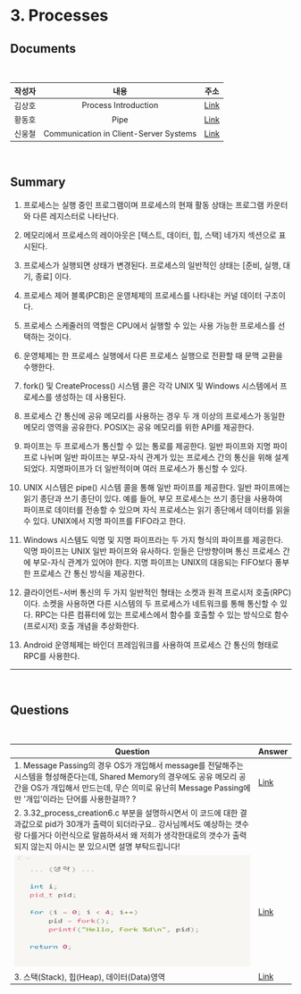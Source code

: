 #  3. Processes

##  Documents

<br>

| 작성자 | 내용 | 주소 |
|:----:|:-----:|:-----:|
| 김상호 | Process Introduction| [Link]()|
| 황동호 | Pipe | [Link](https://www.notion.so/PIPE-b6b78f740ab74cec9abddd483107e5be)|
| 신웅철 | Communication in Client-Server Systems | [Link](https://www.notion.so/Communication-in-Client-Server-Systems-9f3b087c434d4a9e98aa2c4dd8325d89)|
<br>

##  Summary
1. 프로세스는 실행 중인 프로그램이며 프로세스의 현재 활동 상태는 프로그램 카운터와 다른 레지스터로 나타난다.
   
2. 메모리에서 프로세스의 레이아웃은 [텍스트, 데이터, 힙, 스택] 네가지 섹션으로 표시된다.

3. 프로세스가 실행되면 상태가 변경된다. 프로세스의 일반적인 상태는 [준비, 실행, 대기, 종료] 이다.

4. 프로세스 제어 블록(PCB)은 운영체제의 프로세스를 나타내는 커널 데이터 구조이다.

5. 프로세스 스케줄러의 역할은  CPU에서 실행할 수 있는 사용 가능한 프로세스를 선택하는 것이다.

6. 운영체제는 한 프로세스 실행에서 다른 프로세스 실행으로 전환할 때 문맥 교환을 수행한다.

7. fork() 및 CreateProcess() 시스템 콜은 각각 UNIX 및  Windows 시스템에서 프로세스를 생성하는 데 사용된다.

8. 프로세스 간 통신에 공유 메모리를 사용하는 경우 두 개 이상의 프로세스가 동일한 메모리 영역을 공유한다. POSIX는 공유 메모리를 위한 API를 제공한다.

9.  파이프는 두 프로세스가 통신할 수 있는 통로를 제공한다. 일반 파이프와 지명 파이프로 나뉘며 일반 파이프는 부모-자식 관계가 있는 프로세스 간의 통신을 위해 설계되었다. 지명파이프가 더 일반적이며 여러 프로세스가 통신할 수 있다.

10. UNIX 시스템은 pipe() 시스템 콜을 통해 일반 파이프를 제공한다. 일반 파이프에는 읽기 종단과 쓰기 종단이 있다. 예를 들어, 부모 프로세스는 쓰기 종단을 사용하여 파이프로 데이터를 전송할 수 있으며 자식 프로세스는 읽기 종단에서 데이터를 읽을 수 있다. UNIX에서 지명 파이프를 FIFO라고 한다.

11. Windows 시스템도 익명 및 지명 파이프라는 두 가지 형식의 파이프를 제공한다. 익명 파이프는 UNIX 일반 파이프와 유사하다. 읻들은 단방향이며 통신 프로세스 간에 부모-자식 관계가 있어야 한다. 지명 파이프는 UNIX의 대응되는 FIFO보다 풍부한 프로세스 간 통신 방식을 제공한다.

12. 클라이언트-서버 통신의 두 가지 일반적인 형태는 소켓과 원격 프로시저 호출(RPC)이다. 소켓을 사용하면 다른 시스템의 두 프로세스가 네트워크를 통해 통신할 수 있다. RPC는 다른 컴퓨터에 있는 프로세스에서 함수를 호출할 수 있는 방식으로 함수(프로시저) 호출 개념을 추상화한다.

13. Android 운영체제는 바인더 프레임워크를 사용하여 프로세스 간 통신의 형태로 RPC를 사용한다.



--------------------------------------
<br>

##   Questions


<br>

|Question|Answer|
|--------------|--------------|
|1. Message Passing의 경우 OS가 개입해서 message를 전달해주는 시스템을 형성해준다는데, Shared Memory의 경우에도 공유 메모리 공간을 OS가 개입해서 만드는데, 무슨 의미로 유난히 Message Passing에만 '개입'이라는 단어를 사용한걸까? ?| [Link]()|
|2. 3.32_process_creation6.c 부분을 설명하시면서 이 코드에 대한 결과값으로 pid가 30개가 출력이 되더라구요.. 강사님께서도 예상하는 갯수랑 다를거다 이런식으로 말씀하셔서 왜 저희가 생각한대로의 갯수가 출력되지 않는지 아시는 분 있으시면 설명 부탁드립니다!
 <img src="../static/images/process_img1.PNG" alt="My Image" width="450" height="200"> | [Link](https://m.blog.naver.com/PostView.naver?isHttpsRedirect=true&blogId=wndrlf2003&logNo=70187577389) |
|3. 스택(Stack), 힙(Heap), 데이터(Data)영역 | [Link](https://dsnight.tistory.com/50) |
